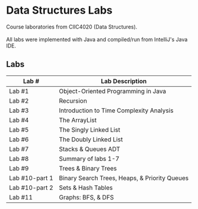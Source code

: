 # Data Structures Labs
Course laboratories from CIIC4020 (Data Structures). <br> <br>
All labs were implemented with Java and compiled/run from IntelliJ's Java IDE.

## Labs 
| Lab #                | Lab Description                                   |
|----------------------|---------------------------------------------------|
| Lab #1               | Object-Oriented Programming in Java               |  
| Lab #2               | Recursion                                         |
| Lab #3               | Introduction to Time Complexity Analysis          |
| Lab #4               | The ArrayList                                     |
| Lab #5               | The Singly Linked List                            |
| Lab #6               | The Doubly Linked List                            |
| Lab #7               | Stacks & Queues ADT                               |
| Lab #8               | Summary of labs 1-7                               |
| Lab #9               | Trees & Binary Trees                              |
| Lab #10-part 1       | Binary Search Trees, Heaps, & Priority Queues     |
| Lab #10-part 2       | Sets & Hash Tables                                |
| Lab #11              | Graphs: BFS, & DFS                                |
